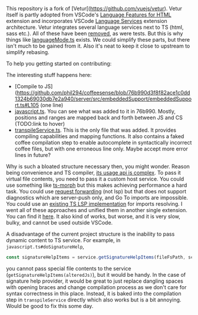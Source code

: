 This repository is a fork of [Vetur[(https://github.com/vuejs/vetur). Vetur itself is partly adopted from VSCode's [Language Features for HTML](https://github.com/microsoft/vscode/tree/main/extensions/html-language-features) extension and incorporates VSCode [Language Services](https://code.visualstudio.com/api/language-extensions/embedded-languages#language-services) extension architecture. Vetur integrates several language services next to TS (html, sass etc.). All of these have been [removed](coffeescriptDocumentRegionParser), as were tests. But this is why things like [languageMode.ts](server/src/embeddedSupport/languageMode.ts) exists. We could simplify these parts, but there isn't much to be gained from it. Also it's neat to keep it close to upstream to simplify rebasing.

To help you getting started on contributing:

The interesting stuff happens here:
 - [Compile to JS](https://github.com/phil294/coffeesense/blob/76b990d3f8f82ace1c0dd1324b69030db7e2a940/server/src/embeddedSupport/embeddedSupport.ts#L105 (one line)
 - [javascript.ts](server/src/modes/script/javascript.ts). You can see what was added to it in 76b990. Mostly, positions and ranges are mapped back and forth between JS and CS (TODO:link to hover)
 - [transpileService.ts](server/src/modes/script/transpileService.ts). This is the only file that was added. It provides compiling capabilities and mapping functions. It also contains a faked coffee compilation step to enable autocomplete in syntactically incorrect coffee files, but with one erroneous line only. Maybe accept more error lines in future?

Why is such a bloated structure necessary then, you might wonder. Reason being convenience and TS compiler, [its usage api is complex](https://github.com/microsoft/TypeScript-wiki/blob/main/Using-the-Compiler-API.md). To pass it virtual file contents, you need to pass it a custom host service. You could use something like [ts-morph](https://github.com/dsherret/ts-morph) but this makes achieving performance a hard task. You could use [request forwarding](https://code.visualstudio.com/api/language-extensions/embedded-languages#request-forwarding) (not lsp) but that does not support diagnostics which are server-push only, and Go To imports are impossible. You could use an [existing TS LSP implementation](https://github.com/theia-ide/typescript-language-server) for imports resolving. I went all of these approaches and unified them in another single extension. You can find it [here](https://github.com/phil294/minimal-coffeescript-intellisense). It also kind of works, but worse, and it is very slow, bulky, and cannot be used outside VSCode.

A disadvantage of the current project structure is the inability to pass dynamic content to TS service. For example, in `javascript.ts#doSignatureHelp`,
```ts
const signatureHelpItems = service.getSignatureHelpItems(fileFsPath, scriptDoc.offsetAt(position), undefined);
```
you cannot pass special file contents to the service (`getSignatureHelpItems(alteredJs)`), but it would be handy. In the case of signature help provider, it would be great to just replace dangling spaces with opening braces and change compilation process as we don't care for syntax correctness in this place. Instead, it is baked into the compilation step in `transpileService` directly which also works but is a bit annoying. Would be good to fix this some day.